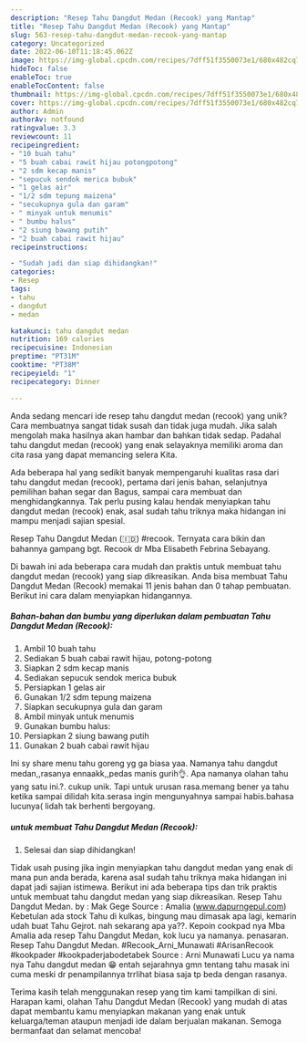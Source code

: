 ```yaml
---
description: "Resep Tahu Dangdut Medan (Recook) yang Mantap"
title: "Resep Tahu Dangdut Medan (Recook) yang Mantap"
slug: 563-resep-tahu-dangdut-medan-recook-yang-mantap
category: Uncategorized
date: 2022-06-10T11:18:45.062Z
image: https://img-global.cpcdn.com/recipes/7dff51f3550073e1/680x482cq70/tahu-dangdut-medan-recook-foto-resep-utama.jpg
hideToc: false
enableToc: true
enableTocContent: false
thumbnail: https://img-global.cpcdn.com/recipes/7dff51f3550073e1/680x482cq70/tahu-dangdut-medan-recook-foto-resep-utama.jpg
cover: https://img-global.cpcdn.com/recipes/7dff51f3550073e1/680x482cq70/tahu-dangdut-medan-recook-foto-resep-utama.jpg
author: Admin
authorAv: notfound
ratingvalue: 3.3
reviewcount: 11
recipeingredient:
- "10 buah tahu"
- "5 buah cabai rawit hijau potongpotong"
- "2 sdm kecap manis"
- "sepucuk sendok merica bubuk"
- "1 gelas air"
- "1/2 sdm tepung maizena"
- "secukupnya gula dan garam"
- " minyak untuk menumis"
- " bumbu halus"
- "2 siung bawang putih"
- "2 buah cabai rawit hijau"
recipeinstructions:

- "Sudah jadi dan siap dihidangkan!"
categories:
- Resep
tags:
- tahu
- dangdut
- medan

katakunci: tahu dangdut medan 
nutrition: 169 calories
recipecuisine: Indonesian
preptime: "PT31M"
cooktime: "PT38M"
recipeyield: "1"
recipecategory: Dinner

---
```





Anda sedang mencari ide resep tahu dangdut medan (recook) yang unik? Cara membuatnya sangat tidak susah dan tidak juga mudah. Jika salah mengolah maka hasilnya akan hambar dan bahkan tidak sedap. Padahal tahu dangdut medan (recook) yang enak selayaknya memiliki aroma dan cita rasa yang dapat memancing selera Kita.





Ada beberapa hal yang sedikit banyak mempengaruhi kualitas rasa dari tahu dangdut medan (recook), pertama dari jenis bahan, selanjutnya pemilihan bahan segar dan Bagus, sampai cara membuat dan menghidangkannya. Tak perlu pusing kalau hendak menyiapkan tahu dangdut medan (recook) enak,      asal sudah tahu triknya maka hidangan ini mampu menjadi sajian spesial.














Resep Tahu Dangdut Medan (🇮🇩) #recook. Ternyata cara bikin dan bahannya gampang bgt. Recook dr Mba Elisabeth Febrina Sebayang.






Di bawah ini ada beberapa cara mudah dan praktis untuk membuat tahu dangdut medan (recook) yang siap dikreasikan. Anda bisa membuat Tahu Dangdut Medan (Recook) memakai 11 jenis bahan dan 0 tahap pembuatan. Berikut ini cara dalam menyiapkan hidangannya.

<!--inarticleads1-->

##### Bahan-bahan dan bumbu yang diperlukan dalam pembuatan Tahu Dangdut Medan (Recook):

1. Ambil 10 buah tahu
1. Sediakan 5 buah cabai rawit hijau, potong-potong
1. Siapkan 2 sdm kecap manis
1. Sediakan sepucuk sendok merica bubuk
1. Persiapkan 1 gelas air
1. Gunakan 1/2 sdm tepung maizena
1. Siapkan secukupnya gula dan garam
1. Ambil  minyak untuk menumis
1. Gunakan  bumbu halus:
1. Persiapkan 2 siung bawang putih
1. Gunakan 2 buah cabai rawit hijau


Ini sy share menu tahu goreng yg ga biasa yaa. Namanya tahu dangdut medan,,rasanya ennaakk,,pedas manis gurih👌. Apa namanya olahan tahu yang satu ini.?. cukup unik. Tapi untuk urusan rasa.memang bener ya tahu ketika sampai dilidah kita.serasa ingin mengunyahnya sampai habis.bahasa lucunya( lidah tak berhenti bergoyang. 

<!--inarticleads2-->

#####  untuk membuat Tahu Dangdut Medan (Recook):


1. Selesai dan siap dihidangkan!

Tidak usah pusing jika ingin menyiapkan tahu dangdut medan yang enak di mana pun anda berada, karena asal sudah tahu triknya maka hidangan ini dapat jadi sajian istimewa. Berikut ini ada beberapa tips dan trik praktis untuk membuat tahu dangdut medan yang siap dikreasikan. Resep Tahu Dangdut Medan. by : Mak Gege Source : Amalia (www.dapurngepul.com) Kebetulan ada stock Tahu di kulkas, bingung mau dimasak apa lagi, kemarin udah buat Tahu Gejrot. nah sekarang apa ya??. Kepoin cookpad nya Mba Amalia ada resep Tahu Dangdut Medan, kok lucu ya namanya. penasaran. Resep Tahu Dangdut Medan. #Recook_Arni_Munawati #ArisanRecook #kookpader #kookpaderjabodetabek Source : Arni Munawati Lucu ya nama nya Tahu dangdut medan 😁 entah sejarahnya gmn tentang tahu masak ini cuma meski dr penampilannya trrlihat biasa saja tp beda dengan rasanya. 

Terima kasih telah menggunakan resep yang tim kami tampilkan di sini. Harapan kami, olahan Tahu Dangdut Medan (Recook) yang mudah di atas dapat membantu kamu menyiapkan makanan yang enak untuk keluarga/teman ataupun menjadi ide dalam berjualan makanan. Semoga bermanfaat dan selamat mencoba!
